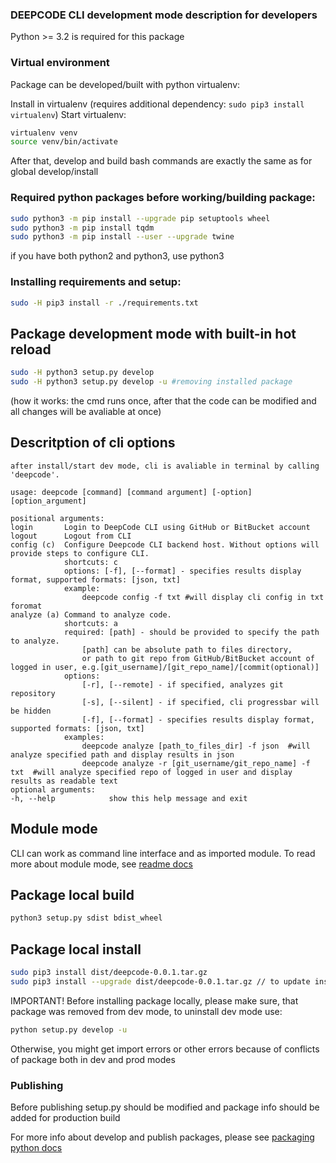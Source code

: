 ### DEEPCODE CLI development mode description for developers

Python >= 3.2 is required for this package

### Virtual environment

Package can be developed/built with python virtualenv:

Install in virtualenv (requires additional dependency: `sudo pip3 install virtualenv`)
Start virtualenv:

```bash
virtualenv venv
source venv/bin/activate
```

After that, develop and build bash commands are exactly the same as for global develop/install

### Required python packages before working/building package:

```bash
sudo python3 -m pip install --upgrade pip setuptools wheel
sudo python3 -m pip install tqdm
sudo python3 -m pip install --user --upgrade twine
```

if you have both python2 and python3, use python3

### Installing requirements and setup:

```bash
sudo -H pip3 install -r ./requirements.txt
```

## Package development mode with built-in hot reload

```bash
sudo -H python3 setup.py develop
sudo -H python3 setup.py develop -u #removing installed package
```

(how it works: the cmd runs once, after that the code can be modified and all changes will be avaliable at once)

## Descritption of cli options

```
after install/start dev mode, cli is avaliable in terminal by calling 'deepcode'.

usage: deepcode [command] [command argument] [-option] [option_argument]

positional arguments:
login       Login to DeepCode CLI using GitHub or BitBucket account
logout      Logout from CLI
config (c)  Configure Deepcode CLI backend host. Without options will provide steps to configure CLI.
            shortcuts: c
            options: [-f], [--format] - specifies results display format, supported formats: [json, txt]
            example:
                deepcode config -f txt #will display cli config in txt foromat
analyze (a) Command to analyze code.
            shortcuts: a
            required: [path] - should be provided to specify the path to analyze.
                [path] can be absolute path to files directory,
                or path to git repo from GitHub/BitBucket account of logged in user, e.g.[git_username]/[git_repo_name]/[commit(optional)]
            options:
                [-r], [--remote] - if specified, analyzes git repository
                [-s], [--silent] - if specified, cli progressbar will be hidden
                [-f], [--format] - specifies results display format, supported formats: [json, txt]
            examples:
                deepcode analyze [path_to_files_dir] -f json  #will analyze specified path and display results in json
                deepcode analyze -r [git_username/git_repo_name] -f txt  #will analyze specified repo of logged in user and display results as readable text
optional arguments:
-h, --help            show this help message and exit
```

## Module mode

CLI can work as command line interface and as imported module.
To read more about module mode, see [readme docs](README.md)

## Package local build

```bash
python3 setup.py sdist bdist_wheel
```

## Package local install

```bash
sudo pip3 install dist/deepcode-0.0.1.tar.gz
sudo pip3 install --upgrade dist/deepcode-0.0.1.tar.gz // to update installed package
```

IMPORTANT! Before installing package locally, please make sure, that package was removed from dev mode,
to uninstall dev mode use:

```bash
python setup.py develop -u
```

Otherwise, you might get import errors or other errors because of conflicts of package both in dev and prod modes

### Publishing

Before publishing setup.py should be modified and package info should be added for production build

For more info about develop and publish packages, please see [packaging python docs](https://packaging.python.org/tutorials/packaging-projects/)
